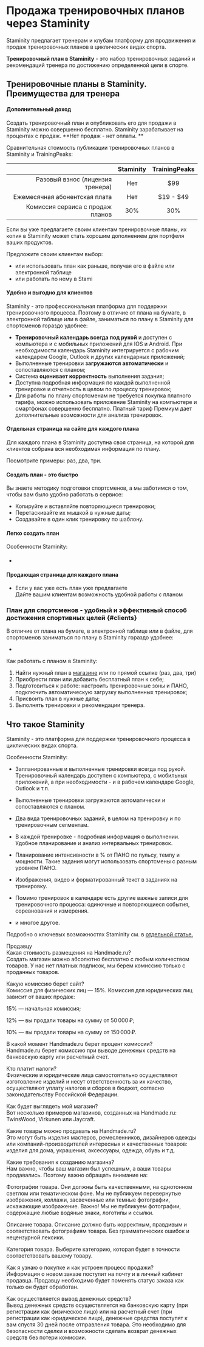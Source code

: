 # Продажа тренировочных планов через Staminity

Staminity предлагает тренерам и клубам платформу для продвижения и продаж тренировочных планов в циклических видах спорта.

**Тренировочный план в Staminity** - это набор тренировочных заданий и рекомендаций тренера по достижению определенной цели в спорте.

## Тренировочные планы в Staminity. Преимущества для тренера

#### Дополнительный доход

Создать тренировочный план и опубликовать его для продажи в Staminity можно совершенно бесплатно. Staminity зарабатывает на процентах с продаж. **Нет продаж - нет оплаты. **

Сравнительная стоимость публикации тренировочных планов в Staminity и TrainingPeaks:

|  | Staminity | TrainingPeaks |
| ---: | :---: | :---: |
| Разовый взнос \(лицензия тренера\) | Нет | $99 |
| Ежемесячная абонентская плата | Нет | $19 - $49 |
| Комиссия сервиса с продаж планов | 30% | 30% |

Если вы уже предлагаете своим клиентам тренировочные планы, их копия в Staminity может стать хорошим дополнением для портфеля ваших продуктов.

Предложите своим клиентам выбор:

* или использовать план как раньше, получая его в файле или электронной таблице
* или работать по нему в Stami

#### Удобно и выгодно для клиентов

Staminity - это профессиональная платформа для поддержки тренировочного процесса. Поэтому в отличие от плана на бумаге, в электронной таблице или в файле, заниматься по плану в Staminity для спортсменов гораздо удобнее:

* **Тренировочный календарь всегда под рукой** и доступен с компьютера и с мобильных приложений для IOS и Android. При необходимости календарь Staminity интегрируется с рабочим календарем Google, Outlook и других календарных приложений;
* Выполненные тренировки **загружаются автоматически** и сопоставляются с планом;
* Система **оценивает корректность** выполнения задания;
* Доступна подробная информация по каждой выполненной тренировке и отчетность в целом по процессу тренировок;
* Для работы по плану спортсменам не требуется покупка платного тарифа, можно использовать приложение Staminity на компьютере и смартфонах совершенно бесплатно. Платный тариф Премиум дает дополнительные возможности для анализа тренировок.

#### Отдельная страница на сайте для каждого плана

Для каждого плана в Staminity доступна своя страница, на которой для клиентов собрана вся необходимая информация по плану. 

Посмотрите примеры: раз, два, три.

#### 



#### Создать план - это быстро

Вы знаете методику подготовки спортсменов, а мы заботимся о том, чтобы вам было удобно работать в сервисе:

* Копируйте и вставляйте повторяющиеся тренировки;
* Перетаскивайте их мышкой в нужные даты; 
* Создавайте в один клик тренировку по шаблону. 



#### Легко создать план

Особенности Staminity:

* #### 

#### Продающая страница для каждого плана



* Если у вас уже есть план уже предлагаете  
  Дайте вашим клиентам возможность удобной работы с планом



### План для спортсменов - удобный и эффективный способ достижения спортивных целей {#clients}

В отличие от плана на бумаге, в электронной таблице или в файле, для спортсменов заниматься по плану в Staminity гораздо удобнее:

* 
Как работать с планом в Staminity:

1. Найти нужный план в [магазине](/ссылка) или по прямой ссылке \(раз, два, три\)
2. Приобрести план или добавить бесплатный план к себе;
3. Подготовиться к работе: настроить тренировочные зоны и ПАНО, подключить автоматическую загрузку выполненных тренировок;
4. Присвоить план в нужные даты;
5. Выполнять тренировки и рекомендации тренера.

## Что такое Staminity

Staminity - это платформа для поддержки тренировочного процесса в циклических видах спорта.  

Особенности Staminity:

* Запланированные и выполненные тренировки всегда под рукой. Тренировочный календарь доступен с компьютера, с мобильных приложений, а при необходимости - и в рабочем календаре Google, Outlook и т.п.
* Выполненные тренировки загружаются автоматически и сопоставляются с планом.
* Два вида тренировочных заданий, в целом на тренировку и по тренировочным сегментам. 
* В каждой тренировке - подробная информация о выполнении. Удобное планирование и анализ интервальных тренировок.

* Планирование интенсивности в % от ПАНО по пульсу, темпу и мощности. Такие задания могут использовать спортсмены с разным уровнем ПАНО.
* Изображения, видео и форматированный текст в заданиях на тренировку. 
* Помимо тренировок в календаре есть другие важные записи для тренировочного процесса: одиночные и повторяющиеся события, соревнования и измерения.
* и многое другое.

Подробно о ключевых возможностях Staminity см. в [отдельной статье.](/about/staminity.md)



Продавцу  
Какая стоимость размещения на Handmade.ru?  
Создать магазин можно абсолютно бесплатно с любым количеством товаров. У нас нет платных подписок, мы берем комиссию только с проданных товаров.

Какую комиссию берет сайт?  
Комиссия для физических лиц — 15%. Комиссия для юридических лиц зависит от ваших продаж:

15% — начальная комиссия;

12% — вы продали товары на сумму от 50 000 ₽;

10% — вы продали товары на сумму от 150 000 ₽.

В какой момент Handmade.ru берет процент комиссии?  
Handmade.ru берет комиссию при выводе денежных средств на банковскую карту или расчетный счет.

Кто платит налоги?  
Физические и юридические лица самостоятельно осуществляют изготовление изделий и несут ответственность за их качество, осуществляют уплату налогов и сборов в бюджет, согласно законодательству Российской Федерации.

Как будет выглядеть мой магазин?  
Вот несколько примеров магазинов, созданных на Handmade.ru: TwinsWood, Virkunen или Jaycraft.

Какие товары можно продавать на Handmade.ru?  
Это могут быть изделия мастеров, ремесленников, дизайнеров одежды или компаний-производителей интересных и качественных товаров: изделия для дома, украшения, аксессуары, одежда, обувь и т.д.

Какие требования к созданию магазина?  
Нам важно, чтобы ваш магазин был успешным, а ваши товары продавались. Поэтому важно обращать внимание на:

Фотографии товара. Они должны быть качественными, на однотонном светлом или тематическом фоне. Мы не публикуем перевернутые изображения, коллажи, засвеченные или темные фотографии, искажающие изображение. Важно! Мы не публикуем фотографии, содержащие любые водяные знаки, логотипы и ссылки.

Описание товара. Описание должно быть корректным, правдивым и соответствовать фотографиям товара. Без грамматических ошибок и нецензурной лексики.

Категория товара. Выберите категорию, которая будет в точности соответствовать вашему товару.

Как я узнаю о покупке и как устроен процесс продажи?  
Информация о новом заказе поступит на почту и в личный кабинет продавца. Продавцу необходимо будет поменять статус заказа как только он будет обработан.

Как осуществляется вывод денежных средств?  
Вывод денежных средств осуществляется на банковскую карту \(при регистрации как физическое лицо\) или на расчетный счет \(при регистрации как юридическое лицо\), денежные средства поступят к вам спустя 30 дней после отправления товара. Это необходимо для безопасности сделки и возможности сделать возврат денежных средств без потери комиссии.

